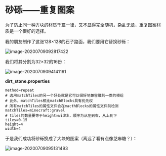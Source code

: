 # 砂砾——重复图案

为了防止同一种方块的材质千篇一律，又不显得完全随机，杂乱无章，重复图案材质是一个很好的选择。

我的朋友制作了这张128×128的石子路面，我们要用它替换砂砾：

![image-20200709092817422](https://i.loli.net/2020/07/28/EUW2gM6ID9Nxci7.png)

我们将其分割为32×32的16份：

![image-20200709094141191](https://i.loli.net/2020/07/28/KfNEAagrl7YOdGb.png)

**dirt_stone.properties**

```properties
method=repeat
# 选用matchTiles的另一个好处就是它可以很好地兼容雕刻一类的模组
# 此外，matchTiles相比matchBlocks具有优先权
# 所有matchTiles的属性文件会在macthBlocks的属性文件前检测
matchTiles=minecraft:gravel
# tiles的数量要等于height×width，顺序为从左到右，从上到下
tiles=0-15
height=4
width=4
```

于是我们成功将砂砾换成了大块的图案（离远了看有点像芝麻糖？）：

![image-20200709095131493](https://i.loli.net/2020/07/28/ls2GI4U6a5qSmJi.png)

<br/><br/><Vssue/>